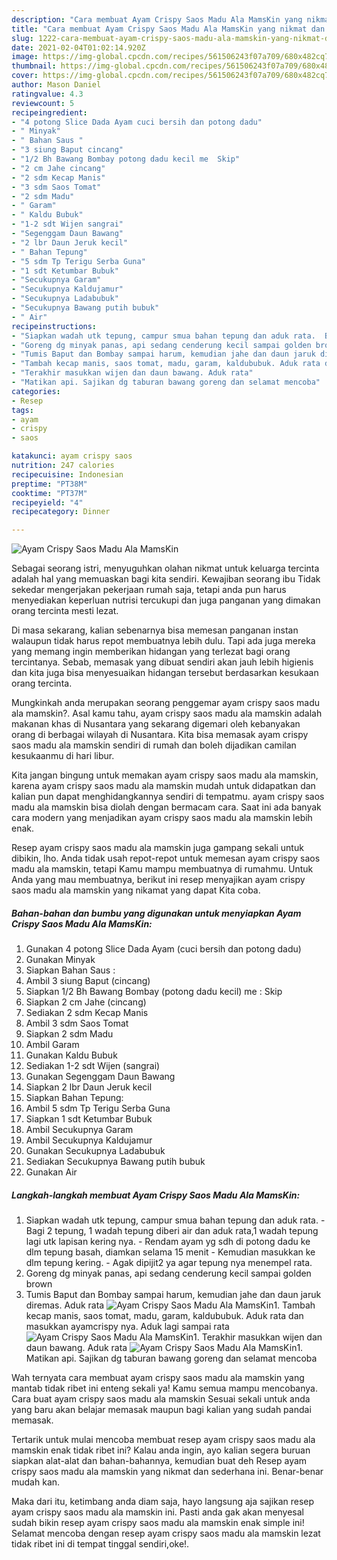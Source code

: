 ```yaml
---
description: "Cara membuat Ayam Crispy Saos Madu Ala MamsKin yang nikmat dan Mudah Dibuat"
title: "Cara membuat Ayam Crispy Saos Madu Ala MamsKin yang nikmat dan Mudah Dibuat"
slug: 1222-cara-membuat-ayam-crispy-saos-madu-ala-mamskin-yang-nikmat-dan-mudah-dibuat
date: 2021-02-04T01:02:14.920Z
image: https://img-global.cpcdn.com/recipes/561506243f07a709/680x482cq70/ayam-crispy-saos-madu-ala-mamskin-foto-resep-utama.jpg
thumbnail: https://img-global.cpcdn.com/recipes/561506243f07a709/680x482cq70/ayam-crispy-saos-madu-ala-mamskin-foto-resep-utama.jpg
cover: https://img-global.cpcdn.com/recipes/561506243f07a709/680x482cq70/ayam-crispy-saos-madu-ala-mamskin-foto-resep-utama.jpg
author: Mason Daniel
ratingvalue: 4.3
reviewcount: 5
recipeingredient:
- "4 potong Slice Dada Ayam cuci bersih dan potong dadu"
- " Minyak"
- " Bahan Saus "
- "3 siung Baput cincang"
- "1/2 Bh Bawang Bombay potong dadu kecil me  Skip"
- "2 cm Jahe cincang"
- "2 sdm Kecap Manis"
- "3 sdm Saos Tomat"
- "2 sdm Madu"
- " Garam"
- " Kaldu Bubuk"
- "1-2 sdt Wijen sangrai"
- "Segenggam Daun Bawang"
- "2 lbr Daun Jeruk kecil"
- " Bahan Tepung"
- "5 sdm Tp Terigu Serba Guna"
- "1 sdt Ketumbar Bubuk"
- "Secukupnya Garam"
- "Secukupnya Kaldujamur"
- "Secukupnya Ladabubuk"
- "Secukupnya Bawang putih bubuk"
- " Air"
recipeinstructions:
- "Siapkan wadah utk tepung, campur smua bahan tepung dan aduk rata.  Bagi 2 tepung, 1 wadah tepung diberi air dan aduk rata,1 wadah tepung lagi utk lapisan kering nya. Rendam ayam yg sdh di potong dadu ke dlm tepung basah, diamkan selama 15 menit Kemudian masukkan ke dlm tepung kering. Agak dipijit2 ya agar tepung nya menempel rata."
- "Goreng dg minyak panas, api sedang cenderung kecil sampai golden brown"
- "Tumis Baput dan Bombay sampai harum, kemudian jahe dan daun jaruk diremas. Aduk rata"
- "Tambah kecap manis, saos tomat, madu, garam, kaldububuk. Aduk rata dan masukkan ayamcrispy nya. Aduk lagi sampai rata"
- "Terakhir masukkan wijen dan daun bawang. Aduk rata"
- "Matikan api. Sajikan dg taburan bawang goreng dan selamat mencoba"
categories:
- Resep
tags:
- ayam
- crispy
- saos

katakunci: ayam crispy saos 
nutrition: 247 calories
recipecuisine: Indonesian
preptime: "PT38M"
cooktime: "PT37M"
recipeyield: "4"
recipecategory: Dinner

---
```



![Ayam Crispy Saos Madu Ala MamsKin](https://img-global.cpcdn.com/recipes/561506243f07a709/680x482cq70/ayam-crispy-saos-madu-ala-mamskin-foto-resep-utama.jpg)

Sebagai seorang istri, menyuguhkan olahan nikmat untuk keluarga tercinta adalah hal yang memuaskan bagi kita sendiri. Kewajiban seorang ibu Tidak sekedar mengerjakan pekerjaan rumah saja, tetapi anda pun harus menyediakan keperluan nutrisi tercukupi dan juga panganan yang dimakan orang tercinta mesti lezat.

Di masa  sekarang, kalian sebenarnya bisa memesan panganan instan walaupun tidak harus repot membuatnya lebih dulu. Tapi ada juga mereka yang memang ingin memberikan hidangan yang terlezat bagi orang tercintanya. Sebab, memasak yang dibuat sendiri akan jauh lebih higienis dan kita juga bisa menyesuaikan hidangan tersebut berdasarkan kesukaan orang tercinta. 



Mungkinkah anda merupakan seorang penggemar ayam crispy saos madu ala mamskin?. Asal kamu tahu, ayam crispy saos madu ala mamskin adalah makanan khas di Nusantara yang sekarang digemari oleh kebanyakan orang di berbagai wilayah di Nusantara. Kita bisa memasak ayam crispy saos madu ala mamskin sendiri di rumah dan boleh dijadikan camilan kesukaanmu di hari libur.

Kita jangan bingung untuk memakan ayam crispy saos madu ala mamskin, karena ayam crispy saos madu ala mamskin mudah untuk didapatkan dan kalian pun dapat menghidangkannya sendiri di tempatmu. ayam crispy saos madu ala mamskin bisa diolah dengan bermacam cara. Saat ini ada banyak cara modern yang menjadikan ayam crispy saos madu ala mamskin lebih enak.

Resep ayam crispy saos madu ala mamskin juga gampang sekali untuk dibikin, lho. Anda tidak usah repot-repot untuk memesan ayam crispy saos madu ala mamskin, tetapi Kamu mampu membuatnya di rumahmu. Untuk Anda yang mau membuatnya, berikut ini resep menyajikan ayam crispy saos madu ala mamskin yang nikamat yang dapat Kita coba.

<!--inarticleads1-->

##### Bahan-bahan dan bumbu yang digunakan untuk menyiapkan Ayam Crispy Saos Madu Ala MamsKin:

1. Gunakan 4 potong Slice Dada Ayam (cuci bersih dan potong dadu)
1. Gunakan  Minyak
1. Siapkan  Bahan Saus :
1. Ambil 3 siung Baput (cincang)
1. Siapkan 1/2 Bh Bawang Bombay (potong dadu kecil) me : Skip
1. Siapkan 2 cm Jahe (cincang)
1. Sediakan 2 sdm Kecap Manis
1. Ambil 3 sdm Saos Tomat
1. Siapkan 2 sdm Madu
1. Ambil  Garam
1. Gunakan  Kaldu Bubuk
1. Sediakan 1-2 sdt Wijen (sangrai)
1. Gunakan Segenggam Daun Bawang
1. Siapkan 2 lbr Daun Jeruk kecil
1. Siapkan  Bahan Tepung:
1. Ambil 5 sdm Tp Terigu Serba Guna
1. Siapkan 1 sdt Ketumbar Bubuk
1. Ambil Secukupnya Garam
1. Ambil Secukupnya Kaldujamur
1. Gunakan Secukupnya Ladabubuk
1. Sediakan Secukupnya Bawang putih bubuk
1. Gunakan  Air




<!--inarticleads2-->

##### Langkah-langkah membuat Ayam Crispy Saos Madu Ala MamsKin:

1. Siapkan wadah utk tepung, campur smua bahan tepung dan aduk rata.  - Bagi 2 tepung, 1 wadah tepung diberi air dan aduk rata,1 wadah tepung lagi utk lapisan kering nya. - Rendam ayam yg sdh di potong dadu ke dlm tepung basah, diamkan selama 15 menit - Kemudian masukkan ke dlm tepung kering. - Agak dipijit2 ya agar tepung nya menempel rata.
1. Goreng dg minyak panas, api sedang cenderung kecil sampai golden brown
1. Tumis Baput dan Bombay sampai harum, kemudian jahe dan daun jaruk diremas. Aduk rata
<img src="//assets-global.cpcdn.com/assets/icons/button_play-2c75c40dde080a61004c1f40b05d8f140eaff45d7e9e6481dc71c63d2e7c4909.png" alt="Ayam Crispy Saos Madu Ala MamsKin">1. Tambah kecap manis, saos tomat, madu, garam, kaldububuk. Aduk rata dan masukkan ayamcrispy nya. Aduk lagi sampai rata
<img src="//assets-global.cpcdn.com/assets/icons/button_play-2c75c40dde080a61004c1f40b05d8f140eaff45d7e9e6481dc71c63d2e7c4909.png" alt="Ayam Crispy Saos Madu Ala MamsKin">1. Terakhir masukkan wijen dan daun bawang. Aduk rata
<img src="//assets-global.cpcdn.com/assets/icons/button_play-2c75c40dde080a61004c1f40b05d8f140eaff45d7e9e6481dc71c63d2e7c4909.png" alt="Ayam Crispy Saos Madu Ala MamsKin">1. Matikan api. Sajikan dg taburan bawang goreng dan selamat mencoba




Wah ternyata cara membuat ayam crispy saos madu ala mamskin yang mantab tidak ribet ini enteng sekali ya! Kamu semua mampu mencobanya. Cara buat ayam crispy saos madu ala mamskin Sesuai sekali untuk anda yang baru akan belajar memasak maupun bagi kalian yang sudah pandai memasak.

Tertarik untuk mulai mencoba membuat resep ayam crispy saos madu ala mamskin enak tidak ribet ini? Kalau anda ingin, ayo kalian segera buruan siapkan alat-alat dan bahan-bahannya, kemudian buat deh Resep ayam crispy saos madu ala mamskin yang nikmat dan sederhana ini. Benar-benar mudah kan. 

Maka dari itu, ketimbang anda diam saja, hayo langsung aja sajikan resep ayam crispy saos madu ala mamskin ini. Pasti anda gak akan menyesal sudah bikin resep ayam crispy saos madu ala mamskin enak simple ini! Selamat mencoba dengan resep ayam crispy saos madu ala mamskin lezat tidak ribet ini di tempat tinggal sendiri,oke!.

